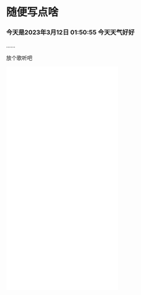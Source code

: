 # 随便写点啥

### 今天是2023年3月12日 01:50:55   今天天气好好  
......

放个歌听吧

<iframe src="//player.bilibili.com/player.html?aid=884193221&bvid=BV1dK4y1v7mg&cid=221860775&page=1" scrolling="no" border="0" frameborder="no" framespacing="0" allowfullscreen="true" height=600px  > </iframe>
